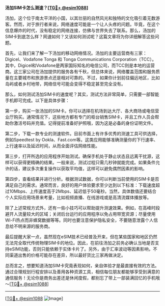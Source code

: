 **汤加SIM卡怎么测速？[[TG💪+ @esim1088](https://t.me/s/esim1088)]**

汤加，这个位于南太平洋的小国，以其壮丽的自然风光和独特的文化吸引着无数游客。然而，对于旅行者来说，网络速度可能是一个让人头疼的问题。毕竟，在这个信息爆炸的时代，没有稳定的网络连接，仿佛与世界失去了联系。那么，汤加的SIM卡到底怎么样？网速如何？又该如何测试呢？这篇文章将为你详细解答这些问题。

首先，让我们来了解一下汤加的移动网络情况。汤加的主要运营商有三家：Digicel、Vodafone Tonga 和 Tonga Communications Corporation（TCC）。其中，Digicel和Vodafone是两家国际知名的电信公司，而TCC则是本地的运营商。这三家公司在汤加提供的服务各有千秋，但总体来说，网络覆盖范围和服务质量在主要城市和旅游景点还是相对可靠的。不过，如果你计划前往偏远地区，比如岛屿或者乡村地带，网络信号可能会变得不稳定甚至完全没有。

那么，如何测试汤加SIM卡的速度呢？其实，测试方法非常简单，只需要一部智能手机即可完成。以下是具体步骤：

第一步，购买一张汤加的SIM卡。你可以选择在机场到达大厅、各大商场或电信营业厅购买。通常情况下，这些地方都有专门的柜台销售SIM卡，并且工作人员会帮助你激活号码并充值。记得提前准备好护照哦，因为这是必备的身份证明文件。

第二步，下载一款专业的测速软件。目前市面上有许多优秀的测速工具可供选择，例如Speedtest by Ookla、Fast.com等。这类应用能够准确测量你的下行速率、上行速率以及延迟时间，从而全面评估网络性能。

第三步，打开所选的应用程序开始测试。确保手机处于静止状态且远离干扰源，这样可以获得更精确的结果。一般来说，测试过程只需几秒钟就能完成。如果条件允许的话，建议多次重复操作以获取平均值，这样可以避免偶然因素的影响。

第四步，查看结果并进行分析。根据测试数据，你可以判断当前使用的SIM卡是否满足自己的需求。通常而言，良好的用户体验要求至少达到以下标准：下载速度超过10Mbps、上传速度高于2Mbps、延迟低于50毫秒。当然，具体数值还要结合个人实际应用场景来考量，比如视频直播、在线游戏或是高清流媒体播放等。

除了上述常规方式外，还有一些小技巧可以帮助提升测速效果。例如，在高峰时段避开人流量较大的区域；关闭后台运行的应用程序以免占用带宽资源；尽量使用Wi-Fi热点而非蜂窝数据等等。同时也要注意保护隐私安全，不要随意泄露个人信息给不明来源的服务商。

最后提醒大家一点，虽然现在eSIM技术已经普及开来，但在某些国家和地区仍然无法完全取代传统物理SIM卡的地位。因此，在前往汤加之前务必确认当地是否支持eSIM功能，否则只能依赖于实体卡片了。另外，由于汇率波动等因素影响，不同渠道出售的价格可能存在差异，所以最好货比三家再做决定。

总而言之，想要知道汤加SIM卡究竟表现如何，亲自体验才是最直接有效的方法。通过合理规划行程安排以及善用各种资源工具，相信每位朋友都能够享受到满意的通信服务！无论你是商务出差还是休闲度假，都别忘了带上一部装满回忆的手机哦～[[TG💪+ @esim1088](https://t.me/s/esim1088)]

---

[[TG💪+ @esim1088](https://t.me/s/esim1088) ![Image](https://i.postimg.cc/4NQfJmqS/Snipaste-2025-05-13-00-14-12.png)]